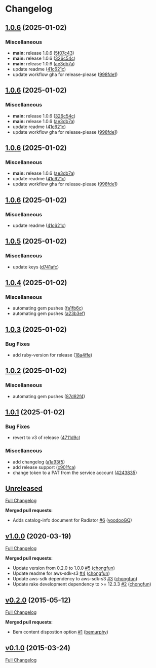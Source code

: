 # Changelog

## [1.0.6](https://github.com/Kajabi/s3_sign/compare/v1.0.5...v1.0.6) (2025-01-02)


### Miscellaneous

* **main:** release 1.0.6 ([5f07c43](https://github.com/Kajabi/s3_sign/commit/5f07c43ba79a7e7e2505b576af5b94031e109633))
* **main:** release 1.0.6 ([326c54c](https://github.com/Kajabi/s3_sign/commit/326c54c8f92d629c7ea49f19b57c018bbda0f26c))
* **main:** release 1.0.6 ([ae3db7a](https://github.com/Kajabi/s3_sign/commit/ae3db7acdf25545862d20940e88c2225c5b8959f))
* update readme ([41c621c](https://github.com/Kajabi/s3_sign/commit/41c621c58385648d622dd52e72248b98d0b762f6))
* update workflow gha for release-please ([998fde1](https://github.com/Kajabi/s3_sign/commit/998fde1c5a0b90405514c760690cefaa33e0a34f))

## [1.0.6](https://github.com/Kajabi/s3_sign/compare/v1.0.5...v1.0.6) (2025-01-02)


### Miscellaneous

* **main:** release 1.0.6 ([326c54c](https://github.com/Kajabi/s3_sign/commit/326c54c8f92d629c7ea49f19b57c018bbda0f26c))
* **main:** release 1.0.6 ([ae3db7a](https://github.com/Kajabi/s3_sign/commit/ae3db7acdf25545862d20940e88c2225c5b8959f))
* update readme ([41c621c](https://github.com/Kajabi/s3_sign/commit/41c621c58385648d622dd52e72248b98d0b762f6))
* update workflow gha for release-please ([998fde1](https://github.com/Kajabi/s3_sign/commit/998fde1c5a0b90405514c760690cefaa33e0a34f))

## [1.0.6](https://github.com/Kajabi/s3_sign/compare/v1.0.5...v1.0.6) (2025-01-02)


### Miscellaneous

* **main:** release 1.0.6 ([ae3db7a](https://github.com/Kajabi/s3_sign/commit/ae3db7acdf25545862d20940e88c2225c5b8959f))
* update readme ([41c621c](https://github.com/Kajabi/s3_sign/commit/41c621c58385648d622dd52e72248b98d0b762f6))
* update workflow gha for release-please ([998fde1](https://github.com/Kajabi/s3_sign/commit/998fde1c5a0b90405514c760690cefaa33e0a34f))

## [1.0.6](https://github.com/Kajabi/s3_sign/compare/v1.0.5...v1.0.6) (2025-01-02)


### Miscellaneous

* update readme ([41c621c](https://github.com/Kajabi/s3_sign/commit/41c621c58385648d622dd52e72248b98d0b762f6))

## [1.0.5](https://github.com/Kajabi/s3_sign/compare/v1.0.4...v1.0.5) (2025-01-02)


### Miscellaneous

* update keys ([d741afc](https://github.com/Kajabi/s3_sign/commit/d741afc5537d8f10b202ca1196e280ac61677fbe))

## [1.0.4](https://github.com/Kajabi/s3_sign/compare/v1.0.3...v1.0.4) (2025-01-02)


### Miscellaneous

* automating gem pushes ([fa1fb6c](https://github.com/Kajabi/s3_sign/commit/fa1fb6c46d6d48e8e17427659ec21cb10164280c))
* automating gem pushes ([a23b3ef](https://github.com/Kajabi/s3_sign/commit/a23b3ef60978686a40bb14caf1be3eb85c18f152))

## [1.0.3](https://github.com/Kajabi/s3_sign/compare/v1.0.2...v1.0.3) (2025-01-02)


### Bug Fixes

* add ruby-version for release ([18a4ffe](https://github.com/Kajabi/s3_sign/commit/18a4ffee0c3e410f1834948849cd46d27a7c357b))

## [1.0.2](https://github.com/Kajabi/s3_sign/compare/v1.0.1...v1.0.2) (2025-01-02)


### Miscellaneous

* automating gem pushes ([87d82f4](https://github.com/Kajabi/s3_sign/commit/87d82f489558527bd3194fd3153c5d514bb39926))

## [1.0.1](https://github.com/Kajabi/s3_sign/compare/v1.0.0...v1.0.1) (2025-01-02)


### Bug Fixes

* revert to v3 of release ([4711d9c](https://github.com/Kajabi/s3_sign/commit/4711d9c46c66a802d322b6e1e29c7247d88b895a))


### Miscellaneous

* add changelog ([a1a93f5](https://github.com/Kajabi/s3_sign/commit/a1a93f52901863ef22cb78ce63dad588ca28956d))
* add release support ([c901fca](https://github.com/Kajabi/s3_sign/commit/c901fca3d02f16b734ee32f9476e4957c1313a92))
* change token to a PAT from the service account ([4243835](https://github.com/Kajabi/s3_sign/commit/42438352ecb86fcf83425eb55f8a6dcff810b7ed))

## [Unreleased](https://github.com/Kajabi/s3_sign/tree/HEAD)

[Full Changelog](https://github.com/Kajabi/s3_sign/compare/v1.0.0...HEAD)

**Merged pull requests:**

- Adds catalog-info document for Radiator [\#6](https://github.com/Kajabi/s3_sign/pull/6) ([voodooGQ](https://github.com/voodooGQ))

## [v1.0.0](https://github.com/Kajabi/s3_sign/tree/v1.0.0) (2020-03-19)

[Full Changelog](https://github.com/Kajabi/s3_sign/compare/v0.2.0...v1.0.0)

**Merged pull requests:**

- Update version from 0.2.0 to 1.0.0 [\#5](https://github.com/Kajabi/s3_sign/pull/5) ([chongfun](https://github.com/chongfun))
- Update readme for aws-sdk-s3 [\#4](https://github.com/Kajabi/s3_sign/pull/4) ([chongfun](https://github.com/chongfun))
- Update aws-sdk dependency to aws-sdk-s3 [\#3](https://github.com/Kajabi/s3_sign/pull/3) ([chongfun](https://github.com/chongfun))
- Update rake development dependency to \>= 12.3.3 [\#2](https://github.com/Kajabi/s3_sign/pull/2) ([chongfun](https://github.com/chongfun))

## [v0.2.0](https://github.com/Kajabi/s3_sign/tree/v0.2.0) (2015-05-12)

[Full Changelog](https://github.com/Kajabi/s3_sign/compare/v0.1.0...v0.2.0)

**Merged pull requests:**

- Bem content dispostion option [\#1](https://github.com/Kajabi/s3_sign/pull/1) ([bemurphy](https://github.com/bemurphy))

## [v0.1.0](https://github.com/Kajabi/s3_sign/tree/v0.1.0) (2015-03-24)

[Full Changelog](https://github.com/Kajabi/s3_sign/compare/e378a158857c03619df28c653972d34edeab952a...v0.1.0)
